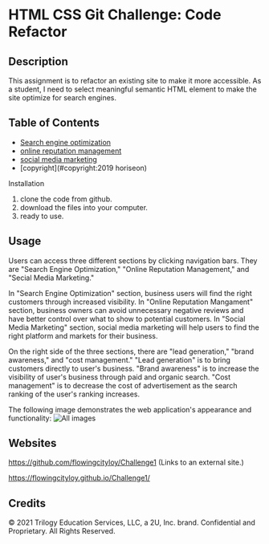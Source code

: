 # HTML CSS Git Challenge: Code Refactor

## Description

This assignment is to refactor an existing site to make it more accessible. As a student, I need to select meaningful semantic HTML element to make the site optimize for search engines.


## Table of Contents

* [Search engine optimization](#search-engine-optimization)
* [online reputation management](#online-reputation-management)
* [social media marketing](#social-media-marketing)
* [copyright](#copyright:2019 horiseon)


Installation

1. clone the code from github.
2. download the files into your computer.
3. ready to use.

## Usage

Users can access three different sections by clicking navigation bars. They are "Search Engine Optimization," "Online Reputation Management," and "Secial Media Marketing." 

In "Search Engine Optimization" section, business users will find the right customers through increased visibility.
In "Online Reputation Mangament" section, business owners can avoid unnecessary negative reviews and have better control over what to show to potential customers.
In "Social Media Marketing" section, social media marketing will help users to find the right platform and markets for their business.

On the right side of the three sections, there are "lead generation," "brand awareness," and "cost management."
"Lead generation" is to bring customers directly to user's business.
"Brand awareness" is to increase the visibility of user's business through paid and organic search.
"Cost management" is to decrease the cost of advertisement as the search ranking of the user's ranking increases.

The following image demonstrates the web application's appearance and functionality:
<img src="./assets/images/ScreenShot.png" alt="All images"/>


## Websites

https://github.com/flowingcityloy/Challenge1 (Links to an external site.)

https://flowingcityloy.github.io/Challenge1/


## Credits

© 2021 Trilogy Education Services, LLC, a 2U, Inc. brand. Confidential and Proprietary. All Rights Reserved.
